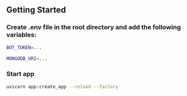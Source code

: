## Getting Started
### Create .env file in the root directory and add the following variables:
```bash
BOT_TOKEN=...

MONGODB_URI=...
```
### Start app
```bash
uvicorn app:create_app --reload --factory
``` 